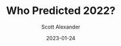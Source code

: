 ---
layout: podcast
title: "Who Predicted 2022?"
author: Scott Alexander
description: https://astralcodexten.substack.com/p/who-predicted-2022
date: 2023-01-24
length: 4690567
duration: 1173
guid: who-predicted-2022
---